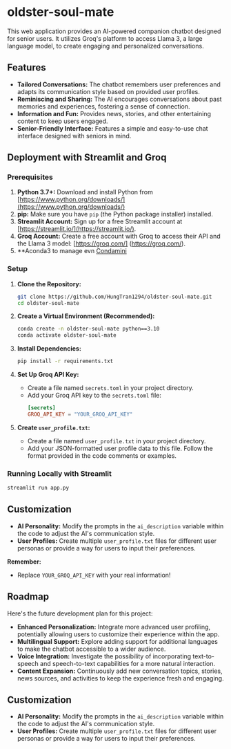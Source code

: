 # oldster-soul-mate
This web application provides an AI-powered companion chatbot designed for senior users. It utilizes Groq's platform to access Llama 3, a large language model, to create engaging and personalized conversations. 

## Features

- **Tailored Conversations:** The chatbot remembers user preferences and adapts its communication style based on provided user profiles.
- **Reminiscing and Sharing:** The AI encourages conversations about past memories and experiences, fostering a sense of connection. 
- **Information and Fun:** Provides news, stories, and other entertaining content to keep users engaged.
- **Senior-Friendly Interface:**  Features a simple and easy-to-use chat interface designed with seniors in mind. 

## Deployment with Streamlit and Groq

### Prerequisites

1. **Python 3.7+:** Download and install Python from [https://www.python.org/downloads/](https://www.python.org/downloads/)
2. **pip:** Make sure you have `pip` (the Python package installer) installed.
3. **Streamlit Account:** Sign up for a free Streamlit account at [https://streamlit.io/](https://streamlit.io/).
4. **Groq Account:** Create a free account with Groq to access their API and the Llama 3 model: [https://groq.com/]
(https://groq.com/).
5. **Aconda3 to manage evn [Condamini](https://docs.anaconda.com/miniconda/)

### Setup

1. **Clone the Repository:**
   ```bash
   git clone https://github.com/HungTran1294/oldster-soul-mate.git
   cd oldster-soul-mate
   ```

2. **Create a Virtual Environment (Recommended):**
   ```bash
   conda create -n oldster-soul-mate python==3.10
   conda activate oldster-soul-mate
   ```

3. **Install Dependencies:**
   ```bash
   pip install -r requirements.txt
   ```

4. **Set Up Groq API Key:**
   - Create a file named `secrets.toml` in your project directory.
   - Add your Groq API key to the `secrets.toml` file:
     ```toml
     [secrets]
     GROQ_API_KEY = "YOUR_GROQ_API_KEY" 
     ```

5. **Create `user_profile.txt`:**
   - Create a file named `user_profile.txt` in your project directory.
   - Add your JSON-formatted user profile data to this file. Follow the format provided in the code comments or examples.

### Running Locally with Streamlit

   ```bash
   streamlit run app.py
   ```

## Customization

- **AI Personality:** Modify the prompts in the `ai_description` variable within the code to adjust the AI's communication style. 
- **User Profiles:** Create multiple `user_profile.txt` files for different user personas or provide a way for users to input their preferences.


**Remember:**
- Replace  `YOUR_GROQ_API_KEY` with your real information! 


## Roadmap

Here's the future development plan for this project:

- **Enhanced Personalization:**  Integrate more advanced user profiling, potentially allowing users to customize their experience within the app. 
- **Multilingual Support:** Explore adding support for additional languages to make the chatbot accessible to a wider audience.
- **Voice Integration:**  Investigate the possibility of incorporating text-to-speech and speech-to-text capabilities for a more natural interaction.
- **Content Expansion:**  Continuously add new conversation topics, stories, news sources, and activities to keep the experience fresh and engaging.

## Customization

- **AI Personality:** Modify the prompts in the `ai_description` variable within the code to adjust the AI's communication style. 
- **User Profiles:** Create multiple `user_profile.txt` files for different user personas or provide a way for users to input their preferences.
